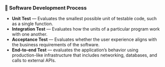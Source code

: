 ### :pineapple: Software Development Process

- **Unit Test** — Evaluates the smallest possible unit of testable code, such as a single function.
- **Integration Test** — Evaluates how the units of a particular program work with one another.
- **Acceptance Test** — Evaluates whether the user experience aligns with the business requirements of the software.
- **End-to-end Test** — evaluates the application’s behavior using production-like infrastructure that includes networking, databases, and calls to external APIs.
